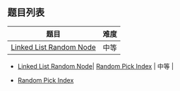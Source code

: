 ## 题目列表  
| 题目 | 难度 |  
|:---:|:---:|  
| [Linked List Random Node](linked-list-random-node/question.md) | 中等 |   
  
 * [Linked List Random Node](/home/scy/PycharmProjects/leetcode_book/book/reservoir-sampling/linked-list-random-node/question.md)| [Random Pick Index](random-pick-index/question.md) | 中等 |   
  
 * [Random Pick Index](/home/scy/PycharmProjects/leetcode_book/book/reservoir-sampling/random-pick-index/question.md)
